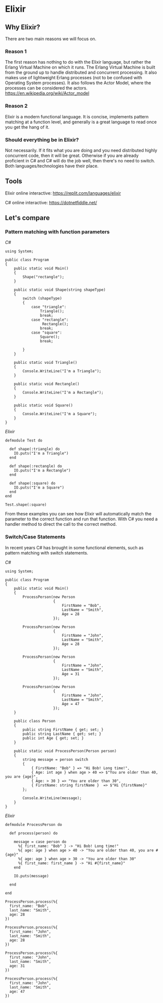 # Elixir

## Why Elixir?

There are two main reasons we will focus on. 

### Reason 1
The first reason has nothing to do with the Elixir language, but rather the Erlang Virtual Machine on which it runs. The Erlang Virtual Machine is built from the ground up to handle distributed and concurrent processing. It also makes use of lightweight Erlang processes (not to be confused with Operating System processes). It also follows the Actor Model, where the processes can be considered the actors. https://en.wikipedia.org/wiki/Actor_model

### Reason 2
Elixir is a modern functional language. It is concise, implements pattern matching at a function level, and generally is a great language to read once you get the hang of it. 

### Should everything be in Elixir?

Not necessarily. If it fits what you are doing and you need distributed highly concurrent code, then it will be great. Otherwise if you are already proficient in C# and C# will do the job well, then there's no need to switch. Both languages/technologies have their place.

## Tools

Elixir online interactive:  https://replit.com/languages/elixir

C# online interactive:      https://dotnetfiddle.net/

## Let's compare

### Pattern matching with function parameters

*C#*
```
using System;
					
public class Program
{
	public static void Main()
	{
		Shape("rectangle");
	}
	
	public static void Shape(string shapeType)
	{
		switch (shapeType)
		{
			case "triangle":
				Triangle();
				break;
			case "rectangle":
				 Rectangle();
				break;
			case "square":
				Square();
				break;
			
		}
	}
	
	public static void Triangle()
	{
		Console.WriteLine("I'm a Triangle");
	}
	
	public static void Rectangle()
	{
		Console.WriteLine("I'm a Rectangle");
	}
	
	public static void Square()
	{
		Console.WriteLine("I'm a Square");
	}
}
```

*Elixir*
```
defmodule Test do
   
  def shape(:triangle) do
    IO.puts("I'm a Triangle")
  end

  def shape(:rectangle) do
    IO.puts("I'm a Rectangle")
  end

  def shape(:square) do
    IO.puts("I'm a Square")
  end
end

Test.shape(:square)
```

From these examples you can see how Elixir will automatically match the parameter to the correct function and run that function. With C# you need a handler method to direct the call to the correct method.

### Switch/Case Statements

In recent years C# has brought in some functional elements, such as pattern matching with switch statements.

*C#*
```
using System;
					
public class Program
{
	public static void Main()
	{
		ProcessPerson(new Person
					  {
						  FirstName = "Bob",
						  LastName = "Smith",
						  Age = 28
					  });
		
		ProcessPerson(new Person
					  {
						  FirstName = "John",
						  LastName = "Smith",
						  Age = 28
					  });
		
		ProcessPerson(new Person
					  {
						  FirstName = "John",
						  LastName = "Smith",
						  Age = 31
					  });
		
		ProcessPerson(new Person
					  {
						  FirstName = "John",
						  LastName = "Smith",
						  Age = 47
					  });
	}
	
	public class Person
	{
		public string FirstName { get; set; }
		public string LastName { get; set; }
		public int Age { get; set; }		
	}
	
	public static void ProcessPerson(Person person)
	{
		string message = person switch
		{
			{ FirstName: "Bob" } => "Hi Bob! Long time!",
			{ Age: int age } when age > 40 => $"You are older than 40, you are {age}",
			{ Age: > 30 } => "You are older than 30",			
			{ FirstName: string firstName }  => $"Hi {firstName}"
		};
		
		Console.WriteLine(message);
	}
}
```

*Elixir*
```
defmodule ProcessPerson do

  def process(person) do

    message = case person do
      %{ first_name: "Bob" } -> "Hi Bob! Long time!"
      %{ age: age } when age > 40 -> "You are older than 40, you are #{age}"
      %{ age: age } when age > 30 -> "You are older than 30"
      %{ first_name: first_name } -> "Hi #{first_name}"
    end	

    IO.puts(message)

  end

end

ProcessPerson.process(%{						
  first_name: "Bob",
  last_name: "Smith",
  age: 28
})
		
ProcessPerson.process(%{						  
  first_name: "John",
  last_name: "Smith",
  age: 28
})
		
ProcessPerson.process(%{						  
  first_name: "John",
  last_name: "Smith",
  age: 31
})
		
ProcessPerson.process(%{						  
  first_name: "John",
  last_name: "Smith",
  age: 47
})
```


